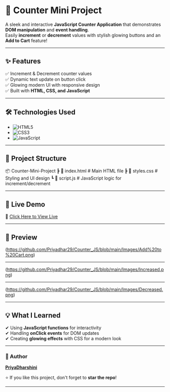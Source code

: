 # 🔢 Counter Mini Project  

A sleek and interactive **JavaScript Counter Application** that demonstrates **DOM manipulation** and **event handling**.  
Easily **increment** or **decrement** values with stylish glowing buttons and an **Add to Cart** feature!  

---

## ✨ Features  
✅ Increment & Decrement counter values  
✅ Dynamic text update on button click  
✅ Glowing modern UI with responsive design  
✅ Built with **HTML, CSS, and JavaScript**  

---

## 🛠️ Technologies Used  
- ![HTML5](https://img.shields.io/badge/HTML5-orange?style=for-the-badge&logo=html5)  
- ![CSS3](https://img.shields.io/badge/CSS3-blue?style=for-the-badge&logo=css3)  
- ![JavaScript](https://img.shields.io/badge/JavaScript-yellow?style=for-the-badge&logo=javascript)  

---

## 📂 Project Structure  
📦 Counter-Mini-Project
┣ 📜 index.html # Main HTML file
┣ 📜 styles.css # Styling and UI design
┗ 📜 script.js # JavaScript logic for increment/decrement


---

## 🚀 Live Demo  
🔗 [Click Here to View Live](https://priyadhar29.github.io/Counter_JS/) 

---

## 📸 Preview  
(https://github.com/Priyadhar29/Counter_JS/blob/main/Images/Add%20to%20Cart.png)

---
(https://github.com/Priyadhar29/Counter_JS/blob/main/Images/Increased.png)

---
(https://github.com/Priyadhar29/Counter_JS/blob/main/Images/Decreased.png)

---

## 💡 What I Learned  
✔ Using **JavaScript functions** for interactivity  
✔ Handling **onClick events** for DOM updates  
✔ Creating **glowing effects** with CSS for a modern look  

---

### 🌟 Author  
**[PriyaDharshini](https://github.com/Priyadhar29)**  

⭐ If you like this project, don't forget to **star the repo**!  

---


